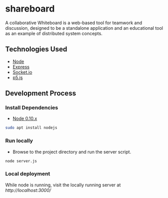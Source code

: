 # shareboard
A collaborative Whiteboard is a web-based tool for teamwork and discussion, designed to be a standalone application and an educational tool as an example of distributed system concepts.

## Technologies Used

- [Node](https://nodejs.org/)
- [Express](http://expressjs.com/)
- [Socket.io](http://socket.io/)
- [p5.js](https://p5js.org/)

## Development Process
### Install Dependencies
 * [Node 0.10.x](https://nodejs.org/en/download/)
```sh
sudo apt install nodejs
```
 
### Run locally
- Browse to the project directory and run the server script. 
```sh
node server.js
```
### Local deployment
While node is running, visit the locally running server at *http://localhost:3000/*

